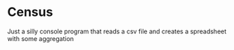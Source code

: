 # Census

Just a silly console program that reads a csv file and creates a spreadsheet with some aggregation
